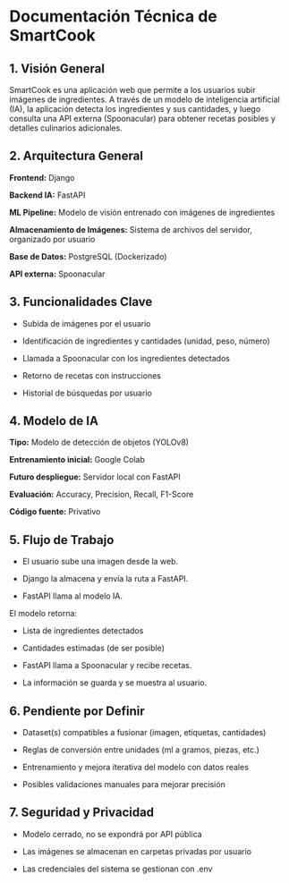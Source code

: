 
# Documentación Técnica de SmartCook
## 1. Visión General
SmartCook es una aplicación web que permite a los usuarios subir imágenes de ingredientes. A través de un modelo de inteligencia artificial (IA), la aplicación detecta los ingredientes y sus cantidades, y luego consulta una API externa (Spoonacular) para obtener recetas posibles y detalles culinarios adicionales.

## 2. Arquitectura General
**Frontend:** Django

**Backend IA:** FastAPI

**ML Pipeline:** Modelo de visión entrenado con imágenes de ingredientes

**Almacenamiento de Imágenes:** Sistema de archivos del servidor, organizado por usuario

**Base de Datos:** PostgreSQL (Dockerizado)

**API externa:** Spoonacular

## 3. Funcionalidades Clave
- Subida de imágenes por el usuario

- Identificación de ingredientes y cantidades (unidad, peso, número)

- Llamada a Spoonacular con los ingredientes detectados

-  Retorno de recetas con instrucciones

- Historial de búsquedas por usuario

## 4. Modelo de IA
**Tipo:** Modelo de detección de objetos (YOLOv8)

**Entrenamiento inicial:** Google Colab

**Futuro despliegue:** Servidor local con FastAPI

**Evaluación:** Accuracy, Precision, Recall, F1-Score

**Código fuente:** Privativo

## 5. Flujo de Trabajo
- El usuario sube una imagen desde la web.

- Django la almacena y envía la ruta a FastAPI.

- FastAPI llama al modelo IA.

El modelo retorna:

- Lista de ingredientes detectados

- Cantidades estimadas (de ser posible)

- FastAPI llama a Spoonacular y recibe recetas.

- La información se guarda y se muestra al usuario.

## 6. Pendiente por Definir
- Dataset(s) compatibles a fusionar (imagen, etiquetas, cantidades)

- Reglas de conversión entre unidades (ml a gramos, piezas, etc.)

- Entrenamiento y mejora iterativa del modelo con datos reales

- Posibles validaciones manuales para mejorar precisión

## 7. Seguridad y Privacidad
- Modelo cerrado, no se expondrá por API pública

- Las imágenes se almacenan en carpetas privadas por usuario

- Las credenciales del sistema se gestionan con .env
